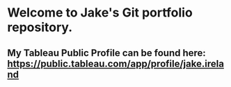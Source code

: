 # Welcome to Jake's Git portfolio repository.
## My Tableau Public Profile can be found here: https://public.tableau.com/app/profile/jake.ireland

